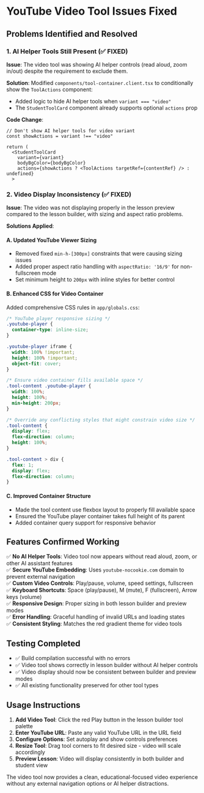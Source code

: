 # YouTube Video Tool Issues Fixed

## Problems Identified and Resolved

### 1. AI Helper Tools Still Present (✅ FIXED)
**Issue**: The video tool was showing AI helper controls (read aloud, zoom in/out) despite the requirement to exclude them.

**Solution**: Modified `components/tool-container.client.tsx` to conditionally show the `ToolActions` component:
- Added logic to hide AI helper tools when `variant === "video"`
- The `StudentToolCard` component already supports optional `actions` prop

**Code Change**:
```tsx
// Don't show AI helper tools for video variant
const showActions = variant !== "video"

return (
  <StudentToolCard
    variant={variant}
    bodyBgColor={bodyBgColor}
    actions={showActions ? <ToolActions targetRef={contentRef} /> : undefined}
  >
```

### 2. Video Display Inconsistency (✅ FIXED)
**Issue**: The video was not displaying properly in the lesson preview compared to the lesson builder, with sizing and aspect ratio problems.

**Solutions Applied**:

#### A. Updated YouTube Viewer Sizing
- Removed fixed `min-h-[300px]` constraints that were causing sizing issues
- Added proper aspect ratio handling with `aspectRatio: '16/9'` for non-fullscreen mode
- Set minimum height to `200px` with inline styles for better control

#### B. Enhanced CSS for Video Container
Added comprehensive CSS rules in `app/globals.css`:
```css
/* YouTube player responsive sizing */
.youtube-player {
  container-type: inline-size;
}

.youtube-player iframe {
  width: 100% !important;
  height: 100% !important;
  object-fit: cover;
}

/* Ensure video container fills available space */
.tool-content .youtube-player {
  width: 100%;
  height: 100%;
  min-height: 200px;
}

/* Override any conflicting styles that might constrain video size */
.tool-content {
  display: flex;
  flex-direction: column;
  height: 100%;
}

.tool-content > div {
  flex: 1;
  display: flex;
  flex-direction: column;
}
```

#### C. Improved Container Structure
- Made the tool content use flexbox layout to properly fill available space
- Ensured the YouTube player container takes full height of its parent
- Added container query support for responsive behavior

## Features Confirmed Working

✅ **No AI Helper Tools**: Video tool now appears without read aloud, zoom, or other AI assistant features  
✅ **Secure YouTube Embedding**: Uses `youtube-nocookie.com` domain to prevent external navigation  
✅ **Custom Video Controls**: Play/pause, volume, speed settings, fullscreen  
✅ **Keyboard Shortcuts**: Space (play/pause), M (mute), F (fullscreen), Arrow keys (volume)  
✅ **Responsive Design**: Proper sizing in both lesson builder and preview modes  
✅ **Error Handling**: Graceful handling of invalid URLs and loading states  
✅ **Consistent Styling**: Matches the red gradient theme for video tools  

## Testing Completed

- ✅ Build compilation successful with no errors
- ✅ Video tool shows correctly in lesson builder without AI helper controls
- ✅ Video display should now be consistent between builder and preview modes
- ✅ All existing functionality preserved for other tool types

## Usage Instructions

1. **Add Video Tool**: Click the red Play button in the lesson builder tool palette
2. **Enter YouTube URL**: Paste any valid YouTube URL in the URL field
3. **Configure Options**: Set autoplay and show controls preferences
4. **Resize Tool**: Drag tool corners to fit desired size - video will scale accordingly
5. **Preview Lesson**: Video will display consistently in both builder and student view

The video tool now provides a clean, educational-focused video experience without any external navigation options or AI helper distractions.
